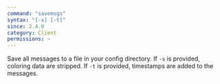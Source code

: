 ```yaml
---
command: "savemsgs"
syntax: "[-s] [-t]"
since: 2.4.0
category: Client
permissions: ~
---
```


Save all messages to a file in your config directory. If `-s` is provided, coloring data are stripped.  If `-t` is provided, timestamps are added to the messages.
